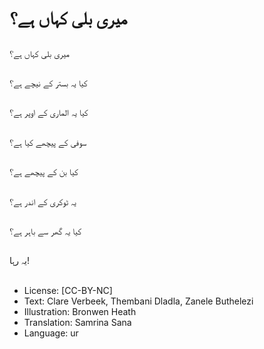 # میری بلی کہاں ہے؟

##
میری بلی کہاں ہے؟

##
کیا یہ بستر کے نیچے ہے؟

##
کیا یہ الماری کے اوپر ہے؟

##
سوفی کے پیچھے کیا ہے؟

##
کیا بن کے پیچھے ہے؟

##
یہ ٹوکری کے اندر ہے؟

##
کیا یہ گھر سے باہر ہے؟

##
یہ رہا!

##
* License: [CC-BY-NC]
* Text: Clare Verbeek, Thembani Dladla, Zanele Buthelezi
* Illustration: Bronwen Heath
* Translation: Samrina Sana
* Language: ur
